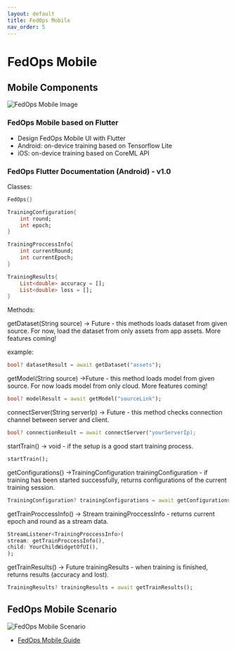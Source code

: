 ```yaml
---
layout: default
title: FedOps Mobile
nav_order: 5
---
```

# FedOps Mobile

## Mobile Components
![FedOps Mobile Image](../img/mobile_detail.png)

### FedOps Mobile based on Flutter

- Design FedOps Mobile UI with Flutter
- Android: on-device training based on Tensorflow Lite
- iOS: on-device training based on CoreML
API
### FedOps Flutter Documentation (Android) - v1.0

Classes:

```dart
FedOps{}
```

```dart
TrainingConfiguration{
	int round;
	int epoch;
}
```

```dart
TrainingProccessInfo{
	int currentRound;
	int currentEpoch;
}
```

```dart
TrainingResults{
	List<double> accuracy = [];
	List<double> loss = [];
}
```

Methods:

getDataset(String source) → Future<bool> - this methods loads dataset from given source. For now, load the dataset from only assets from app assets. More features coming!

example:

```dart
bool? datasetResult = await getDataset("assets"); 
```

getModel(String source) →Future<bool> - this method loads model from given source. For now loads model from only cloud. More features coming!

```dart
bool? modelResult = await getModel("sourceLink");
```

connectServer(String serverIp) → Future<bool> - this method checks connection channel between server and client. 

```dart
bool? connectionResult = await connectServer("yourServerIp);
```

startTrain() → void - if the setup is a good start training process. 

```dart
startTrain();
```

getConfigurations() →TrainingConfiguration trainingConfiguration - if training has been started successfully, returns configurations of the current training session.

```dart
TrainingConfiguration? trainingConfigurations = await getConfigurations();
```

getTrainProccessInfo() → Stream<TrainingProccessInfo> trainingProccessInfo - returns current epoch and round as a stream data.

```dart
StreamListener<TrainingProccessInfo>(
stream: getTrainProccessInfo(),
child: YourChildWidgetOfUI(),
);
```

getTrainResults() → Future<TrainingResults> trainingResults - when training is finished, returns results (accuracy and lost).

```dart
TrainingResults? trainingResults = await getTrainResults();
```

## FedOps Mobile Scenario
![FedOps Mobile Scenario](../img/mobile_scenario.png)<br>
- [FedOps Mobile Guide](https://gachon-cclab.github.io/docs/user-guide/mobile-guide/)
